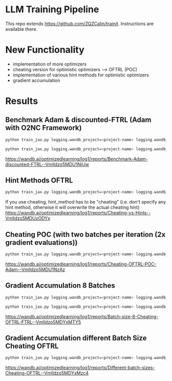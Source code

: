 # LLM Training Pipeline

This repo extends https://github.com/ZQZCalin/trainit. Instructions are available there.

# New Functionality
- implementation of more optimizers
- cheating version for optimistic optimizers --> OFTRL (POC)
- implementation of various hint methods for optimistic optimizers
- gradient accumulation

# Results

## Benchmark Adam & discounted-FTRL (Adam with O2NC Framework)
```bash
python train_jax.py logging.wandb_project=<project-name> logging.wandb_name=<name> optimizer=ftrl
```   
```bash
python train_jax.py logging.wandb_project=<project-name> logging.wandb_name=<name> #set weight decay to 0 for a fair comparison
```   

https://wandb.ai/optimizedlearning/log1/reports/Benchmark-Adam-discounted-FTRL--Vmlldzo5MDU1NjUw
## Hint Methods OFTRL
```bash
python train_jax.py logging.wandb_project=<project-name> logging.wandb_name=<name> optimizer=oftrl optimizer.beta3=0.5  optimizer.hint_method=0 #hint method between 0 and 20 (see optimizer/oftrl.py), beta3 is used for the hint calculations
```
If you use cheating, hint_method has to be "cheating" (i.e. don't specify any hint method, otherwise it will overwrite the actual cheating hint)
https://wandb.ai/optimizedlearning/log1/reports/Cheating-vs-Hints--Vmlldzo5MDUzODYx
## Cheating POC (with two batches per iteration (2x gradient evaluations))
```bash
python train_jax.py logging.wandb_project=<project-name> logging.wandb_name=cheat_oftrl optimizer=oftrl train.use_cheat_hi
```  
https://wandb.ai/optimizedlearning/log1/reports/Cheating-OFTRL-POC-Adam--Vmlldzo5MDU1NzAz
## Gradient Accumulation 8 Batches
```bash
python train_jax.py logging.wandb_project=<project-name> logging.wandb_name=8batch_cheat_oftrl optimizer=oftrl train.use_cheat_hints=True train.accumulate_gradients=True train.accumulation_steps=8 train.use_amp=False optimizer.lr_config.lr=0.0024
``` 

  
```bash
python train_jax.py logging.wandb_project=<project-name> logging.wandb_name=8batch_ftrl optimizer=ftrl train.use_cheat_hints=False train.accumulate_gradients=True train.accumulation_steps=8 train.use_amp=False optimizer.lr_config.lr=0.0024
```

https://wandb.ai/optimizedlearning/log1/reports/Batch-size-8-Cheating-OFTRL-FTRL--Vmlldzo5MDYxMTY5
## Gradient Accumulation different Batch Size Cheating OFTRL
```bash
python train_jax.py logging.wandb_project=<project-name> logging.wandb_name=4batch_cheat_oftrl optimizer=oftrl train.use_cheat_hints=True train.accumulate_gradients=True train.accumulation_steps=4 train.use_amp=False optimizer.lr_config.lr=0.0012
```   

https://wandb.ai/optimizedlearning/log1/reports/Different-batch-sizes-Cheating-OFTRL--Vmlldzo5MDYxMzc4
